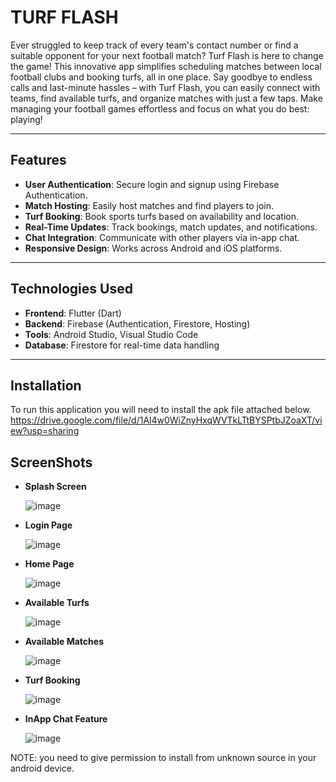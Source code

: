 # TURF FLASH
Ever struggled to keep track of every team's contact number or find a suitable opponent for your next football match? Turf Flash is here to change the game! This innovative app simplifies scheduling matches between local football clubs and booking turfs, all in one place. Say goodbye to endless calls and last-minute hassles – with Turf Flash, you can easily connect with teams, find available turfs, and organize matches with just a few taps. Make managing your football games effortless and focus on what you do best: playing!

---

## Features

- **User Authentication**: Secure login and signup using Firebase Authentication.
- **Match Hosting**: Easily host matches and find players to join.
- **Turf Booking**: Book sports turfs based on availability and location.
- **Real-Time Updates**: Track bookings, match updates, and notifications.
- **Chat Integration**: Communicate with other players via in-app chat.
- **Responsive Design**: Works across Android and iOS platforms.

---

## Technologies Used

- **Frontend**: Flutter (Dart)
- **Backend**: Firebase (Authentication, Firestore, Hosting)
- **Tools**: Android Studio, Visual Studio Code
- **Database**: Firestore for real-time data handling

---

## Installation

To run this application you will need to install the apk file attached below.
https://drive.google.com/file/d/1Al4w0WiZnyHxqWVTkLTtBYSPtbJZoaXT/view?usp=sharing

## ScreenShots
- **Splash Screen**
  
  ![image](https://github.com/user-attachments/assets/14287082-7713-4e30-ac0c-d1530de357d7)
- **Login Page**
  
  ![image](https://github.com/user-attachments/assets/02ecb772-0989-4395-a31f-c550acc275de)
- **Home Page**
  
  ![image](https://github.com/user-attachments/assets/c75ba661-808d-4b43-b562-4b69a18bbbde)
- **Available Turfs**
  
  ![image](https://github.com/user-attachments/assets/6ef64d0e-a394-43b8-8e8f-cf88f42c3055)
- **Available Matches**
  
  ![image](https://github.com/user-attachments/assets/eaa11d1c-2d6e-4888-9e89-8da03346a0fc)
- **Turf Booking**
  
  ![image](https://github.com/user-attachments/assets/77fbb28a-9838-4748-9722-6e5444259d96)
- **InApp Chat Feature**
  
  ![image](https://github.com/user-attachments/assets/d590ec8d-de60-4644-a16a-48318f1ba3d7)





NOTE: you need to give permission to install from unknown source in your android device.
